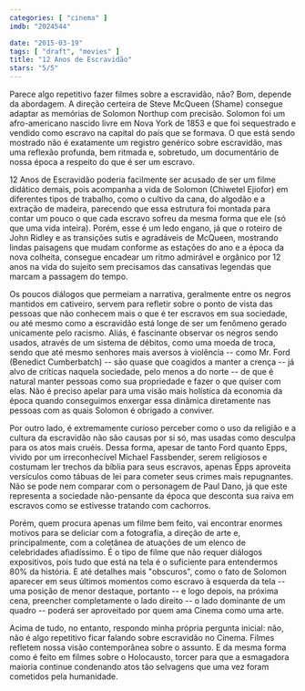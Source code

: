 ```yaml
---
categories: [ "cinema" ]
imdb: "2024544"

date: "2015-03-19"
tags: [ "draft", "movies" ]
title: "12 Anos de Escravidão"
stars: "5/5"
---
```

Parece algo repetitivo fazer filmes sobre a escravidão, não? Bom, depende da abordagem. A direção certeira de Steve McQueen (Shame) consegue adaptar as memórias de Solomon Northup com precisão. Solomon foi um afro-americano nascido livre em Nova York de 1853 e que foi sequestrado e vendido como escravo na capital do país que se formava. O que está sendo mostrado não é exatamente um registro genérico sobre escravidão, mas uma reflexão profunda, bem ritmada e, sobretudo, um documentário de nossa época a respeito do que é ser um escravo.

12 Anos de Escravidão poderia facilmente ser acusado de ser um filme didático demais, pois acompanha a vida de Solomon (Chiwetel Ejiofor) em diferentes tipos de trabalho, como o cultivo da cana, do algodão e a extração de madeira, parecendo que essa estrutura foi montada para contar um pouco o que cada escravo sofreu da mesma forma que ele (só que uma vida inteira). Porém, esse é um ledo engano, já que o roteiro de John Ridley e as transições sutis e agradáveis de McQueen, mostrando lindas paisagens que mudam conforme as estações do ano e a época da nova colheita, consegue encadear um ritmo admirável e orgânico por 12 anos na vida do sujeito sem precisamos das cansativas legendas que marcam a passagem do tempo.

Os poucos diálogos que permeiam a narrativa, geralmente entre os negros mantidos em cativeiro, servem para refletir sobre o ponto de vista das pessoas que não conhecem mais o que é ter escravos em sua sociedade, ou até mesmo como a escravidão está longe de ser um fenômeno gerado unicamente pelo racismo. Aliás, é fascinante observar os negros sendo usados, através de um sistema de débitos, como uma moeda de troca, sendo que até mesmo senhores mais aversos à violência -- como Mr. Ford (Benedict Cumberbatch) -- são quase que coagidos a manter a crença -- já alvo de críticas naquela sociedade, pelo menos a do norte -- de que é natural manter pessoas como sua propriedade e fazer o que quiser com elas. Não é preciso apelar para uma visão mais holística da economia da época quando conseguimos enxergar essa dinâmica diretamente nas pessoas com as quais Solomon é obrigado a conviver.

Por outro lado, é extremamente curioso perceber como o uso da religião e a cultura da escravidão não são causas por si só, mas usadas como desculpa para os atos mais cruéis. Dessa forma, apesar de tanto Ford quanto Epps, vivido por um irreconhecível Michael Fassbender, serem religiosos e costumam ler trechos da bíblia para seus escravos, apenas Epps aproveita versículos como tábuas de lei para cometer seus crimes mais repugnantes. Não se pode nem comparar com o personagem de Paul Dano, já que este representa a sociedade não-pensante da época que desconta sua raiva em escravos como se estivesse tratando com cachorros.

Porém, quem procura apenas um filme bem feito, vai encontrar enormes motivos para se deliciar com a fotografia, a direção de arte e, principalmente, com a coletânea de atuações de um elenco de celebridades afiadíssimo. É o tipo de filme que não requer diálogos expositivos, pois tudo que está na tela é o suficiente para entendermos 80% da história. E até detalhes mais "obscuros", como o fato de Solomon aparecer em seus últimos momentos como escravo à esquerda da tela -- uma posição de menor destaque, portanto -- e logo depois, na próxima cena, preencher completamente o lado direito -- o lado dominante de um quadro -- poderá ser aproveitado por quem ama Cinema como uma arte.

Acima de tudo, no entanto, respondo minha própria pergunta inicial: não, não é algo repetitivo ficar falando sobre escravidão no Cinema. Filmes refletem nossa visão contemporânea sobre o assunto. E da mesma forma como é feito em filmes sobre o Holocausto, torcer para que a esmagadora maioria continue condenando atos tão selvagens que uma vez foram cometidos pela humanidade.
